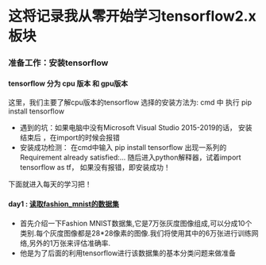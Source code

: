 这将记录我从零开始学习tensorflow2.x板块
==

### 准备工作：安装tensorflow 
#### tensorflow 分为 cpu 版本 和 gpu版本
这里，我们主要了解cpu版本的tensorflow
选择的安装方法为:  cmd 中 执行 pip install tensorflow
* 遇到的坑：如果电脑中没有Microsoft Visual Studio 2015-2019的话， 安装结束后 ，在import的时候会报错
* 安装成功检测： 在cmd中输入  pip install tensorflow
出现一系列的 Requirement already satisfied:...
随后进入python解释器，试着import tensorflow as tf， 如果没有报错，即安装成功！



下面就进入每天的学习把！   

#### **day1** : [读取fashion_mnist的数据集](https://github.com/Lesliecheni/MyStudy_tensorflow/tree/master/day_1%E8%AF%BB%E5%8F%96fashion_mnist%E6%95%B0%E6%8D%AE "悬停显示")
* 首先介绍一下Fashion MNIST数据集,它是7万张灰度图像组成,可以分成10个类别.每个灰度图像都是28*28像素的图像.我们将使用其中的6万张进行训练网络,另外的1万张来评估准确率.
* 他是为了后面的利用tensorflow进行该数据集的基本分类问题来做准备

